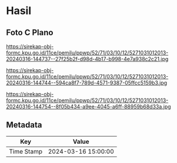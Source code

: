# Hasil

## Foto C Plano

https://sirekap-obj-formc.kpu.go.id/11ce/pemilu/ppwp/52/71/03/10/12/5271031012013-20240316-144737--27f25b2f-d98d-4b17-b998-4e7a938c2c21.jpg

https://sirekap-obj-formc.kpu.go.id/11ce/pemilu/ppwp/52/71/03/10/12/5271031012013-20240316-144744--594ca8f7-789d-4571-9387-05ffcc5159b3.jpg

https://sirekap-obj-formc.kpu.go.id/11ce/pemilu/ppwp/52/71/03/10/12/5271031012013-20240316-144754--8f05b434-a9ee-4045-a6ff-88959b68d33a.jpg


## Metadata

| Key        | Value               |
| ---------- | ------------------- |
| Time Stamp | 2024-03-16 15:00:00 |



